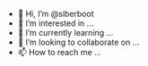 - 👋 Hi, I’m @siberboot
- 👀 I’m interested in ...
- 🌱 I’m currently learning ...
- 💞️ I’m looking to collaborate on ...
- 📫 How to reach me ...

<!---
siberboot/siberboot is a ✨ special ✨ repository because its `README.md` (this file) appears on your GitHub profile.
You can click the Preview link to take a look at your changes.
--->
